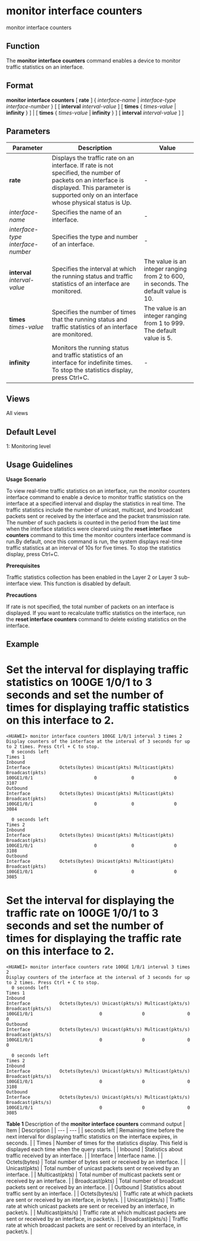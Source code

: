 monitor interface counters
==========================

monitor interface counters

Function
--------



The **monitor interface counters** command enables a device to monitor traffic statistics on an interface.




Format
------

**monitor interface counters** [ **rate** ] { *interface-name* | *interface-type* *interface-number* } [ [ **interval** *interval-value* ] [ **times** { *times-value* | **infinity** } ] | [ **times** { *times-value* | **infinity** } ] [ **interval** *interval-value* ] ]


Parameters
----------

| Parameter | Description | Value |
| --- | --- | --- |
| **rate** | Displays the traffic rate on an interface. If rate is not specified, the number of packets on an interface is displayed.  This parameter is supported only on an interface whose physical status is Up. | - |
| *interface-name* | Specifies the name of an interface. | - |
| *interface-type* *interface-number* | Specifies the type and number of an interface. | - |
| **interval** *interval-value* | Specifies the interval at which the running status and traffic statistics of an interface are monitored. | The value is an integer ranging from 2 to 600, in seconds. The default value is 10. |
| **times** *times-value* | Specifies the number of times that the running status and traffic statistics of an interface are monitored. | The value is an integer ranging from 1 to 999. The default value is 5. |
| **infinity** | Monitors the running status and traffic statistics of an interface for indefinite times. To stop the statistics display, press Ctrl+C. | - |



Views
-----

All views


Default Level
-------------

1: Monitoring level


Usage Guidelines
----------------

**Usage Scenario**



To view real-time traffic statistics on an interface, run the monitor counters interface command to enable a device to monitor traffic statistics on the interface at a specified interval and display the statistics in real time. The traffic statistics include the number of unicast, multicast, and broadcast packets sent or received by the interface and the packet transmission rate. The number of such packets is counted in the period from the last time when the interface statistics were cleared using the **reset interface counters** command to this time the monitor counters interface command is run.By default, once this command is run, the system displays real-time traffic statistics at an interval of 10s for five times. To stop the statistics display, press Ctrl+C.



**Prerequisites**



Traffic statistics collection has been enabled in the Layer 2 or Layer 3 sub-interface view. This function is disabled by default.



**Precautions**



If rate is not specified, the total number of packets on an interface is displayed. If you want to recalculate traffic statistics on the interface, run the **reset interface counters** command to delete existing statistics on the interface.




Example
-------

# Set the interval for displaying traffic statistics on 100GE 1/0/1 to 3 seconds and set the number of times for displaying traffic statistics on this interface to 2.
```
<HUAWEI> monitor interface counters 100GE 1/0/1 interval 3 times 2
Display counters of the interface at the interval of 3 seconds for up to 2 times. Press Ctrl + C to stop.
  0 seconds left
Times 1
Inbound
Interface           Octets(bytes) Unicast(pkts) Multicast(pkts) Broadcast(pkts)
100GE1/0/1                       0             0               0            3107
Outbound
Interface           Octets(bytes) Unicast(pkts) Multicast(pkts) Broadcast(pkts)
100GE1/0/1                       0             0               0            3084

  0 seconds left
Times 2
Inbound
Interface           Octets(bytes) Unicast(pkts) Multicast(pkts) Broadcast(pkts)
100GE1/0/1                       0             0               0            3108
Outbound
Interface           Octets(bytes) Unicast(pkts) Multicast(pkts) Broadcast(pkts)
100GE1/0/1                       0             0               0            3085

```

# Set the interval for displaying the traffic rate on 100GE 1/0/1 to 3 seconds and set the number of times for displaying the traffic rate on this interface to 2.
```
<HUAWEI> monitor interface counters rate 100GE 1/0/1 interval 3 times 2
Display counters of the interface at the interval of 3 seconds for up to 2 times. Press Ctrl + C to stop.
  0 seconds left
Times 1
Inbound
Interface           Octets(bytes/s) Unicast(pkts/s) Multicast(pkts/s) Broadcast(pkts/s)
100GE1/0/1                         0               0                0                  0
Outbound
Interface           Octets(bytes/s) Unicast(pkts/s) Multicast(pkts/s) Broadcast(pkts/s)
100GE1/0/1                         0               0                0                  0

  0 seconds left
Times 2
Inbound
Interface           Octets(bytes/s) Unicast(pkts/s) Multicast(pkts/s) Broadcast(pkts/s)
100GE1/0/1                         0               0                0               3108
Outbound
Interface           Octets(bytes/s) Unicast(pkts/s) Multicast(pkts/s) Broadcast(pkts/s)
100GE1/0/1                         0               0                0               3085

```

**Table 1** Description of the **monitor interface counters** command output
| Item | Description |
| --- | --- |
| seconds left | Remaining time before the next interval for displaying traffic statistics on the interface expires, in seconds. |
| Times | Number of times for the statistics display. This field is displayed each time when the query starts. |
| Inbound | Statistics about traffic received by an interface. |
| Interface | Interface name. |
| Octets(bytes) | Total number of bytes sent or received by an interface. |
| Unicast(pkts) | Total number of unicast packets sent or received by an interface. |
| Multicast(pkts) | Total number of multicast packets sent or received by an interface. |
| Broadcast(pkts) | Total number of broadcast packets sent or received by an interface. |
| Outbound | Statistics about traffic sent by an interface. |
| Octets(bytes/s) | Traffic rate at which packets are sent or received by an interface, in byte/s. |
| Unicast(pkts/s) | Traffic rate at which unicast packets are sent or received by an interface, in packet/s. |
| Multicast(pkts/s) | Traffic rate at which multicast packets are sent or received by an interface, in packet/s. |
| Broadcast(pkts/s) | Traffic rate at which broadcast packets are sent or received by an interface, in packet/s. |